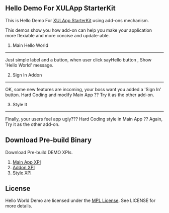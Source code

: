 Hello Demo For XULApp StarterKit
-----------------------------
This is Hello Demo For [XULApp StarterKit](https://github.com/racklin/xulapp-starterkit) using add-ons mechanism.

This demos show you how add-on can help you make your application more flexiable and more concise and update-able.


1. Main Hello World
-----------------------------
Just simple label and a button, when user click sayHello button , Show  'Hello World' message.


2. Sign In Addon
-----------------------------
OK, some new features are incoming, your boss want you added a 'Sign In' button.
Hard Coding and modify Main App ?? Try it as the other add-on.


3. Style It
-----------------------------
Finally, your users feel app ugly???
Hard Coding style in Main App ?? Again, Try it as the other add-on.


Download Pre-build Binary
-----------------------------
Download Pre-build DEMO XPIs.

1. [Main App XPI](https://github.com/racklin/xulapp-starterkit-app-hello-demo/raw/master/downloads/mainapp.xpi)
2. [Addon XPI](https://github.com/racklin/xulapp-starterkit-app-hello-demo/raw/master/downloads/addon.xpi)
3. [Style XPI](https://github.com/racklin/xulapp-starterkit-app-hello-demo/raw/master/downloads/bootstrap_style.xpi)


License
-----------------------------
Hello World Demo are licensed under the [MPL License](http://mozilla.org/mpl/2.0/).
See LICENSE for more details.


